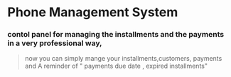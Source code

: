 # Phone Management System
 
 ### contol panel for managing the installments and the payments in a very professional way,
  > now you can simply mange your installments,customers, payments and A reminder of " payments due date , expired installments"
